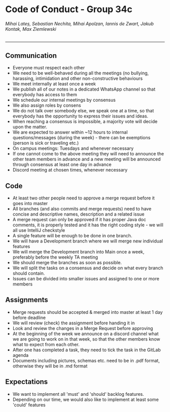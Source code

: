 ﻿# Code of Conduct - Group 34c

###### Mihai Lateș, Sebastian Nechita, Mihai Apolzan, Iannis de Zwart, Jakub Kontak, Max Ziemlewski
-----

## Communication
* Everyone must respect each other
* We need to be well-behaved during all the meetings (no bullying, harassing, intimidation and other non-constructive behaviours
* We meet internally at least once a week
* We publish all of our notes in a dedicated WhatsApp channel so that everybody has access to them
* We schedule our internal meetings by consensus
* We also assign roles by consens
* We do not talk over somebody else, we speak one at a time, so that everybody has the opportunity to express their issues and ideas.
* When reaching a consensus is impossible, a majority vote will decide upon the matter.
* We are expected to answer within ~12 hours to internal questions/messages (during the week) - there can be exemptions (person is sick or traveling etc.)
* On campus meetings: Tuesdays and whenever necessary
* If one cannot come to the above meeting they will need to announce the other team members in advance and a new meeting will be announced through consensus at least one day in advance
* Discord meeting at chosen times, whenever necessary
## Code
* At least two other people need to approve a merge request before it goes into master
* All branches (and also commits and merge requests) need to have concise and descriptive names, description and a related issue
* A merge request can only be approved if it has proper Java doc comments, it is properly tested and it has the right coding style - we will all use IntelliJ checkstyle
* A single feature will be enough to be done in one branch.
* We will have a Development branch where we will merge new individual features
* We will merge the Development branch into Main once a week, preferably before the weekly TA meeting
* We should merge the branches as soon as possible.
* We will split the tasks on a consensus and decide on what every branch should contain.
* Issues can be divided into smaller issues and assigned to one or more members
## Assignments
* Merge requests should be accepted & merged into master at least 1 day before deadline
* We will review (check) the assignment before handing it in
* Look and review the changes in a Merge Request before approving
* At the beginning of the week we announce on a discord channel what we are going to work on in that week, so that the other members know what to expect from each other.
* After one has completed a task, they need to tick the task in the GitLab agenda
* Documents including pictures, schemas etc. need to be in .pdf format, otherwise they will be in .md format
## Expectations
* We want to implement all 'must' and 'should' backlog features.
* Depending on our time, we would also like to implement at least some 'could' features